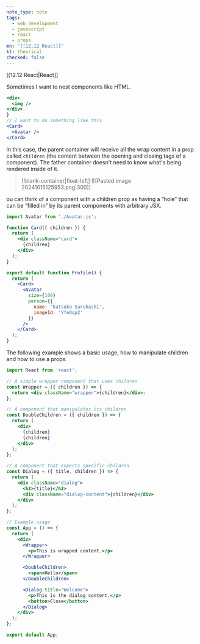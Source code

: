 ```yaml
---
note_type: note
tags:
  - web_development
  - javascript
  - react
  - props
mn: "[[12.12 React]]"
kt: theorical
checked: false
---
```

[[12.12 React|React]]

Sometimes I want to nest components like HTML.

```jsx
<div>
  <img />
</div>
}
// I want to do something like this
<Card>
  <Avatar />
</Card>
```

In this case, the parent container will receive all the wrap content in a prop called `children` (the content between the opening and closing tags of a component). The father container doesn't need to know what's being rendered inside of it. 

>[!blank-container|float-left]
>![[Pasted image 20241015125953.png|300]]

ou can think of a component with a children prop as having a “hole” that can be “filled in” by its parent components with arbitrary JSX.





```jsx
import Avatar from './Avatar.js';

function Card({ children }) {
  return (
    <div className="card">
      {children}
    </div>
  );
}

export default function Profile() {
  return (
    <Card>
      <Avatar
        size={100}
        person={{ 
          name: 'Katsuko Saruhashi',
          imageId: 'YfeOqp2'
        }}
      />
    </Card>
  );
}
```

The following example shows a basic usage, how to manipulate children and how to use a props.

```jsx
import React from 'react';

// A simple wrapper component that uses children
const Wrapper = ({ children }) => {
  return <div className="wrapper">{children}</div>;
};

// A component that manipulates its children
const DoubleChildren = ({ children }) => {
  return (
    <div>
      {children}
      {children}
    </div>
  );
};

// A component that expects specific children
const Dialog = ({ title, children }) => {
  return (
    <div className="dialog">
      <h2>{title}</h2>
      <div className="dialog-content">{children}</div>
    </div>
  );
};

// Example usage
const App = () => {
  return (
    <div>
      <Wrapper>
        <p>This is wrapped content.</p>
      </Wrapper>

      <DoubleChildren>
        <span>Hello</span>
      </DoubleChildren>

      <Dialog title="Welcome">
        <p>This is the dialog content.</p>
        <button>Close</button>
      </Dialog>
    </div>
  );
};

export default App;
```